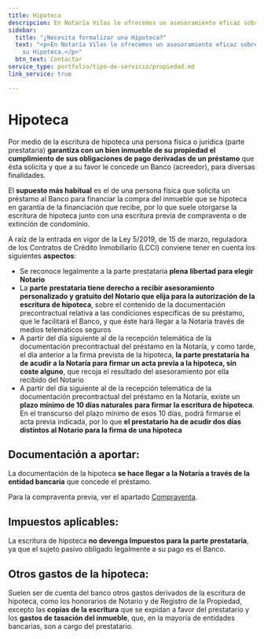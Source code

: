 ```yaml
---
title: Hipoteca
descripcion: En Notaría Vilas le ofrecemos un asesoramiento eficaz sobre la firma de su Hipoteca.
sidebar:
  title: "¿Necesita formalizar una Hipoteca?"
  text: "<p>En Notaría Vilas le ofrecemos un asesoramiento eficaz sobre la firma de
    su Hipoteca.</p>"
  btn_text: Contactar
service_type: portfolio/tipo-de-servicio/propiedad.md
link_service: true

---
```

# **Hipoteca**

Por medio de la escritura de hipoteca una persona física o jurídica (parte prestataria) **garantiza con un bien inmueble de su propiedad el cumplimiento de sus obligaciones de pago derivadas de un préstamo** que ésta solicita y que a su favor le concede un Banco (acreedor), para diversas finalidades.

El **supuesto más habitual** es el de una persona física que solicita un préstamo al Banco para financiar la compra del inmueble que se hipoteca en garantía de la financiación que recibe, por lo que suele otorgarse la escritura de hipoteca junto con una escritura previa de compraventa o de extinción de condominio.

A raíz de la entrada en vigor de la Ley 5/2019, de 15 de marzo, reguladora de los Contratos de Crédito Inmobiliario (LCCI) conviene tener en cuenta los siguientes **aspectos**:

* Se reconoce legalmente a la parte prestataria **plena** **libertad para elegir Notario**
* La **parte** **prestataria tiene derecho a recibir asesoramiento personalizado y gratuito del Notario que elija para la autorización de la escritura de hipoteca**, sobre el contenido de la documentación precontractual relativa a las condiciones específicas de su préstamo, que le facilitará el Banco, y que éste hará llegar a la Notaría través de medios telemáticos seguros
* A partir del día siguiente al de la recepción telemática de la documentación precontractual del préstamo en la Notaría, y como tarde, el día anterior a la firma prevista de la hipoteca, **la parte prestataria ha de acudir a la Notaría para firmar un acta previa a la hipoteca, sin coste alguno**, que recoja el resultado del asesoramiento por ella recibido del Notario
* A partir del día siguiente al de la recepción telemática de la documentación precontractual del préstamo en la Notaría, existe un **plazo mínimo de 10 días naturales** **para firmar la escritura de hipoteca**. En el transcurso del plazo mínimo de esos 10 días, podrá firmarse el acta previa indicada, por lo que **el prestatario ha de acudir dos días distintos al Notario para la firma de una hipoteca**

## **Documentación a aportar:**

La documentación de la hipoteca **se hace llegar a la Notaría a través de la entidad bancaria** que concede el préstamo.

Para la compraventa previa, ver el apartado [Compraventa](/servicios/compraventa.html).

## **Impuestos aplicables:**

La escritura de hipoteca **no devenga Impuestos para la parte prestataria**, ya que el sujeto pasivo obligado legalmente a su pago es el Banco.

## **Otros gastos de la hipoteca:**

Suelen ser de cuenta del banco otros gastos derivados de la escritura de hipoteca, como los honorarios de Notario y de Registro de la Propiedad, excepto las **copias de la escritura** que se expidan a favor del prestatario y los **gastos de tasación del inmueble**, que, en la mayoría de entidades bancarias, son a cargo del prestatario.